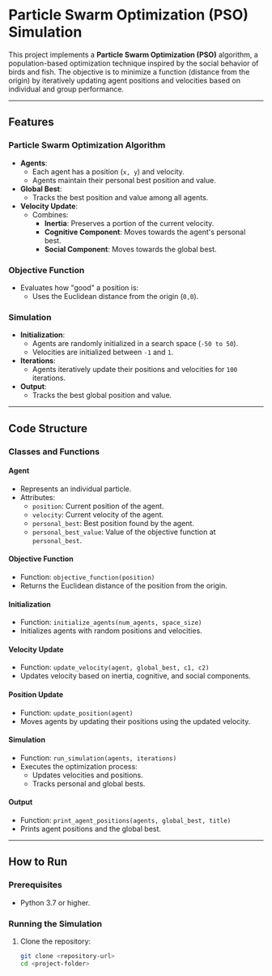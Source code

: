 # Particle Swarm Optimization (PSO) Simulation

This project implements a **Particle Swarm Optimization (PSO)** algorithm, a population-based optimization technique inspired by the social behavior of birds and fish. The objective is to minimize a function (distance from the origin) by iteratively updating agent positions and velocities based on individual and group performance.

---

## Features

### Particle Swarm Optimization Algorithm
- **Agents**:
  - Each agent has a position (`x, y`) and velocity.
  - Agents maintain their personal best position and value.
- **Global Best**:
  - Tracks the best position and value among all agents.
- **Velocity Update**:
  - Combines:
    - **Inertia**: Preserves a portion of the current velocity.
    - **Cognitive Component**: Moves towards the agent's personal best.
    - **Social Component**: Moves towards the global best.

### Objective Function
- Evaluates how "good" a position is:
  - Uses the Euclidean distance from the origin (`0,0`).

### Simulation
- **Initialization**:
  - Agents are randomly initialized in a search space (`-50 to 50`).
  - Velocities are initialized between `-1` and `1`.
- **Iterations**:
  - Agents iteratively update their positions and velocities for `100` iterations.
- **Output**:
  - Tracks the best global position and value.

---

## Code Structure

### Classes and Functions

#### **Agent**
- Represents an individual particle.
- Attributes:
  - `position`: Current position of the agent.
  - `velocity`: Current velocity of the agent.
  - `personal_best`: Best position found by the agent.
  - `personal_best_value`: Value of the objective function at `personal_best`.

#### **Objective Function**
- Function: `objective_function(position)`
- Returns the Euclidean distance of the position from the origin.

#### **Initialization**
- Function: `initialize_agents(num_agents, space_size)`
- Initializes agents with random positions and velocities.

#### **Velocity Update**
- Function: `update_velocity(agent, global_best, c1, c2)`
- Updates velocity based on inertia, cognitive, and social components.

#### **Position Update**
- Function: `update_position(agent)`
- Moves agents by updating their positions using the updated velocity.

#### **Simulation**
- Function: `run_simulation(agents, iterations)`
- Executes the optimization process:
  - Updates velocities and positions.
  - Tracks personal and global bests.

#### **Output**
- Function: `print_agent_positions(agents, global_best, title)`
- Prints agent positions and the global best.

---

## How to Run

### Prerequisites
- Python 3.7 or higher.

### Running the Simulation
1. Clone the repository:
   ```bash
   git clone <repository-url>
   cd <project-folder>
